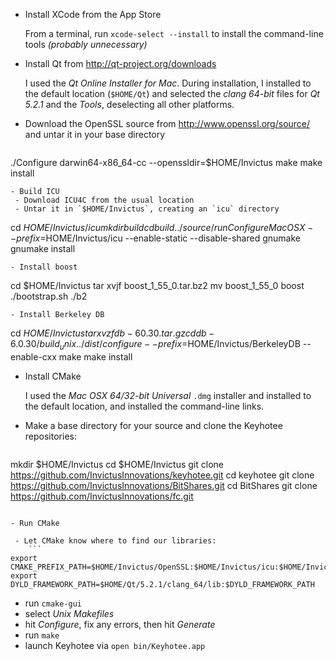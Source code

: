 - Install XCode from the App Store

  From a terminal, run `xcode-select --install` to install the command-line 
  tools *(probably unnecessary)*
- Install Qt from http://qt-project.org/downloads

  I used the *Qt Online Installer for Mac*.  During installation, I installed 
  to the default location (`$HOME/Qt`) and selected the *clang 64-bit* files 
  for *Qt 5.2.1* and the *Tools*, deselecting all other platforms.
- Download the OpenSSL source from http://www.openssl.org/source/ and untar it 
  in your base directory
  ```
./Configure darwin64-x86_64-cc --openssldir=$HOME/Invictus
make
make install
```
- Build ICU
 - Download ICU4C from the usual location 
 - Untar it in `$HOME/Invictus`, creating an `icu` directory
   ```
cd $HOME/Invictus/icu
mkdir build
cd build
../source/runConfigure MacOSX --prefix=$HOME/Invictus/icu --enable-static --disable-shared
gnumake
gnumake install
```
- Install boost
  ```
cd $HOME/Invictus
tar xvjf boost_1_55_0.tar.bz2
mv boost_1_55_0 boost
./bootstrap.sh
./b2
```
- Install Berkeley DB
  ```
cd $HOME/Invictus
tar xvzf db-60.30.tar.gz
cd db-6.0.30/build_unix
../dist/configure --prefix=$HOME/Invictus/BerkeleyDB --enable-cxx
make
make install
- Install CMake

  I used the *Mac OSX 64/32-bit Universal* `.dmg` installer and installed to 
  the default location, and installed the command-line links.
- Make a base directory for your source and clone the Keyhotee repositories:
  ```
mkdir $HOME/Invictus
cd $HOME/Invictus
git clone https://github.com/InvictusInnovations/keyhotee.git
cd keyhotee
git clone https://github.com/InvictusInnovations/BitShares.git
cd BitShares
git clone https://github.com/InvictusInnovations/fc.git
```

- Run CMake

 - Let CMake know where to find our libraries:
    ```
export CMAKE_PREFIX_PATH=$HOME/Invictus/OpenSSL:$HOME/Invictus/icu:$HOME/Invictus/BerkeleyDB:$HOME/Qt/5.2.1/clang_64
export DYLD_FRAMEWORK_PATH=$HOME/Qt/5.2.1/clang_64/lib:$DYLD_FRAMEWORK_PATH
```
 - run `cmake-gui`
 - select *Unix Makefiles*
 - hit *Configure*, fix any errors, then hit *Generate*
 - run `make`
 - launch Keyhotee via `open bin/Keyhotee.app`
